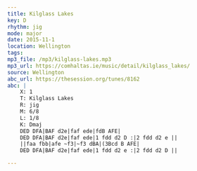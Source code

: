 ```yaml
---
title: Kilglass Lakes
key: D
rhythm: jig
mode: major
date: 2015-11-1
location: Wellington
tags:
mp3_file: /mp3/kilglass-lakes.mp3
mp3_url: https://comhaltas.ie/music/detail/kilglass_lakes/
source: Wellington
abc_url: https://thesession.org/tunes/8162
abc: |
    X: 1
    T: Kilglass Lakes
    R: jig
    M: 6/8
    L: 1/8
    K: Dmaj
    DED DFA|BAF d2e|faf ede|fdB AFE|
    DED DFA|BAF d2e|faf ede|1 fdd d2 D :|2 fdd d2 e ||
    ||faa fbb|afe ~f3|~f3 dBA|(3Bcd B AFE|
    DED DFA|BAF d2e|faf ede|1 fdd d2 e :|2 fdd d2 D ||

---
```


